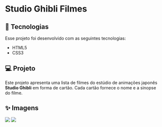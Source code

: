 # Studio Ghibli Filmes

## :rocket: Tecnologias
Esse projeto foi desenvolvido com as seguintes tecnologias:
* HTML5
* CSS3

## :computer: Projeto
Este projeto apresenta uma lista de filmes do estúdio de animações japonês **Studio Ghibli** em forma de cartão. Cada cartão fornece o nome e a sinopse do filme.

## :sparkles: Imagens
<img src="https://i.pinimg.com/originals/7e/a7/9c/7ea79c49be996eb0ba20e61cd988cc52.png">
<img src="https://i.pinimg.com/originals/19/80/ec/1980ecb514dab40f8b26234d34a6c0a0.png">

